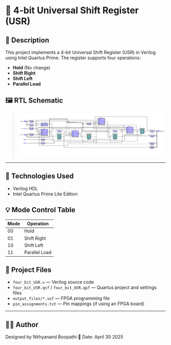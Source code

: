 # 🔄 4-bit Universal Shift Register (USR)

## 📌 Description

This project implements a 4-bit Universal Shift Register (USR) in Verilog using Intel Quartus Prime. The register supports four operations:

- **Hold** (No change)
- **Shift Right**
- **Shift Left**
- **Parallel Load**

## 🖼️ RTL Schematic


> ![RTL](https://github.com/Nithyanand-b/4-Bit-Universal-Shift-Register/blob/main/Screenshot%202025-05-30%20212127.png)

---

## 🔧 Technologies Used

- Verilog HDL  
- Intel Quartus Prime Lite Edition

## 💡 Mode Control Table

| Mode | Operation     |
|------|---------------|
| 00   | Hold          |
| 01   | Shift Right   |
| 10   | Shift Left    |
| 11   | Parallel Load |

## 📂 Project Files

- `four_bit_USR.v` — Verilog source code  
- `four_bit_USR.qsf` / `four_bit_USR.qpf` — Quartus project and settings files  
- `output_files/*.sof` — FPGA programming file  
- `pin_assignments.txt` — Pin mappings (if using an FPGA board)

---

## 👨‍💻 Author

Designed by Nithyanand Boopathi
📅 Date: April 30 2025

